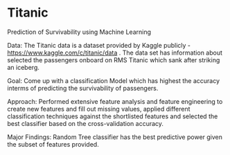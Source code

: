 # Titanic
Prediction of Survivability using Machine Learning

Data: The Titanic data is a dataset provided by Kaggle publicly - https://www.kaggle.com/c/titanic/data . The data set has information about selected the passengers onboard on RMS Titanic which sank after striking an iceberg.

Goal: Come up with a classification Model which has highest the accuracy interms of predicting the survivability of passengers.

Approach: Performed extensive feature analysis and feature engineering to create new features and fill out missing values, applied different classification techniques against the shortlisted features and selected the best classifier based on the cross-validation accuracy.

Major Findings: Random Tree classifier has the best predictive power given the subset of features provided.




